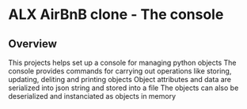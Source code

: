 # ALX AirBnB clone - The console

## Overview

This projects helps set up a console for managing python objects
The console provides commands for carrying out operations like storing,
updating, deliting and printing objects
Object attributes and data are serialized into json string and stored into a file
The objects can also be deserialized and instanciated as objects in memory

